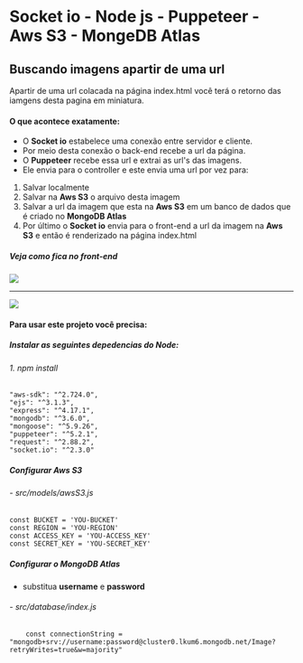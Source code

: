 # Socket io - Node js - Puppeteer - Aws S3 - MongeDB Atlas
## Buscando imagens apartir de uma url
Apartir de uma url colacada na página index.html você terá o retorno das iamgens desta pagina em miniatura.
#### O que acontece exatamente:
- O **Socket io** estabelece uma conexão entre servidor e cliente.
- Por meio desta conexão o back-end recebe a url da página.
- O **Puppeteer** recebe essa url e extrai as url's das imagens.
- Ele envia para o controller e este envia uma url por vez para:
1. Salvar localmente
2. Salvar na **Aws S3** o arquivo desta imagem
3. Salvar a url da imagem que esta na **Aws S3** em um banco de dados
	que é criado no **MongoDB Atlas**
4. Por último o **Socket io** envia para o front-end a url da imagem na **Aws S3**
	e então é renderizado na página index.html
##### Veja como fica no front-end
[![](https://i.imgur.com/G6Lyc9b.png)](https://imgur.com/G6Lyc9b)

------------


[![](https://i.imgur.com/pGZcDlY.png)](https://imgur.com/pGZcDlY)

#### Para usar este projeto você precisa:
##### Instalar as seguintes depedencias do Node:
###### 1. npm install 
	"aws-sdk": "^2.724.0",
    "ejs": "^3.1.3",
    "express": "^4.17.1",
    "mongodb": "^3.6.0",
    "mongoose": "^5.9.26",
    "puppeteer": "^5.2.1",
    "request": "^2.88.2",
    "socket.io": "^2.3.0"
##### Configurar Aws S3
###### - src/models/awsS3.js
	const BUCKET = 'YOU-BUCKET'
    const REGION = 'YOU-REGION'
    const ACCESS_KEY = 'YOU-ACCESS_KEY'
    const SECRET_KEY = 'YOU-SECRET_KEY'
##### Configurar o MongoDB Atlas
- substitua **username** e **password**
###### - src/database/index.js
		const connectionString = "mongodb+srv://username:password@cluster0.lkum6.mongodb.net/Image?retryWrites=true&w=majority"